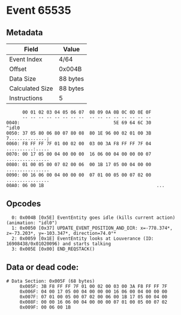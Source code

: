 # Event 65535

## Metadata

| Field           | Value    |
|-----------------|----------|
| Event Index     | 4/64     |
| Offset          | 0x004B   |
| Data Size       | 88 bytes |
| Calculated Size | 88 bytes |
| Instructions    | 5        |

```
      00 01 02 03 04 05 06 07  08 09 0A 0B 0C 0D 0E 0F
      -- -- -- -- -- -- -- --  -- -- -- -- -- -- -- --
0040:                                   5E 69 64 6C 30             ^idl0
0050: 37 05 80 06 80 07 80 08  80 1E 96 00 02 01 00 3B  7..............;
0060: F8 FF FF 7F 01 00 02 00  03 00 3A F8 FF FF 7F 04  ..........:.....
0070: 00 17 05 00 04 00 00 00  16 06 00 04 00 00 00 07  ................
0080: 01 00 05 00 07 02 00 06  00 1B 17 05 00 04 00 00  ................
0090: 00 16 06 00 04 00 00 00  07 01 00 05 00 07 02 00  ................
00A0: 06 00 1B                                          ...             
```

## Opcodes

```
  0: 0x004B [0x5E] EventEntity goes idle (kills current action) (animation: "idl0")
  1: 0x0050 [0x37] UPDATE_EVENT_POSITION_AND_DIR: x=-778.374*, z=-73.203*, y=-103.347*, direction=74.0°*
  2: 0x0059 [0x1E] EventEntity looks at Louverance (ID: 16908438/0x01020096) and starts talking
  3: 0x005E [0x00] END_REQSTACK()
```

## Data or dead code:

```
# Data Section: 0x005F (68 bytes)
     0x005F: 3B F8 FF FF 7F 01 00 02 00 03 00 3A F8 FF FF 7F
     0x006F: 04 00 17 05 00 04 00 00 00 16 06 00 04 00 00 00
     0x007F: 07 01 00 05 00 07 02 00 06 00 1B 17 05 00 04 00
     0x008F: 00 00 16 06 00 04 00 00 00 07 01 00 05 00 07 02
     0x009F: 00 06 00 1B
```